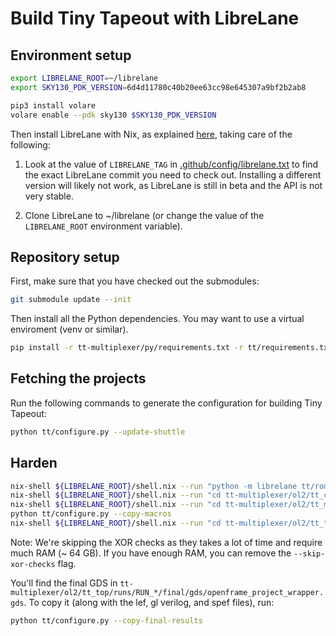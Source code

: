 # Build Tiny Tapeout with LibreLane

## Environment setup

```bash
export LIBRELANE_ROOT=~/librelane
export SKY130_PDK_VERSION=6d4d11780c40b20ee63cc98e645307a9bf2b2ab8

pip3 install volare
volare enable --pdk sky130 $SKY130_PDK_VERSION
```

Then install LibreLane with Nix, as explained [here](https://librelane.readthedocs.io/en/latest/getting_started/common/nix_installation/installation_linux.html), taking care of the following:

1. Look at the value of `LIBRELANE_TAG` in [.github/config/librelane.txt](.github/config/librelane.txt) to find the exact LibreLane commit you need to check out. Installing a different version will likely not work, as LibreLane is still in beta and the API is not very stable.

2. Clone LibreLane to ~/librelane (or change the value of the `LIBRELANE_ROOT` environment variable).

## Repository setup

First, make sure that you have checked out the submodules:

```bash
git submodule update --init
```

Then install all the Python dependencies. You may want to use a virtual enviroment (venv or similar).

```bash
pip install -r tt-multiplexer/py/requirements.txt -r tt/requirements.txt
```

## Fetching the projects

Run the following commands to generate the configuration for building Tiny Tapeout:

```bash
python tt/configure.py --update-shuttle
```

## Harden

```bash
nix-shell ${LIBRELANE_ROOT}/shell.nix --run "python -m librelane tt/rom/config.json"
nix-shell ${LIBRELANE_ROOT}/shell.nix --run "cd tt-multiplexer/ol2/tt_ctrl && python build.py"
nix-shell ${LIBRELANE_ROOT}/shell.nix --run "cd tt-multiplexer/ol2/tt_mux && python build.py"
python tt/configure.py --copy-macros
nix-shell ${LIBRELANE_ROOT}/shell.nix --run "cd tt-multiplexer/ol2/tt_top && python build.py --skip-xor-checks"
```

Note: We're skipping the XOR checks as they takes a lot of time and require much RAM (~ 64 GB). If you have enough RAM, you can remove the `--skip-xor-checks` flag.

You'll find the final GDS in `tt-multiplexer/ol2/tt_top/runs/RUN_*/final/gds/openframe_project_wrapper.gds`. To copy it (along with the lef, gl verilog, and spef files), run:

```bash
python tt/configure.py --copy-final-results
```
